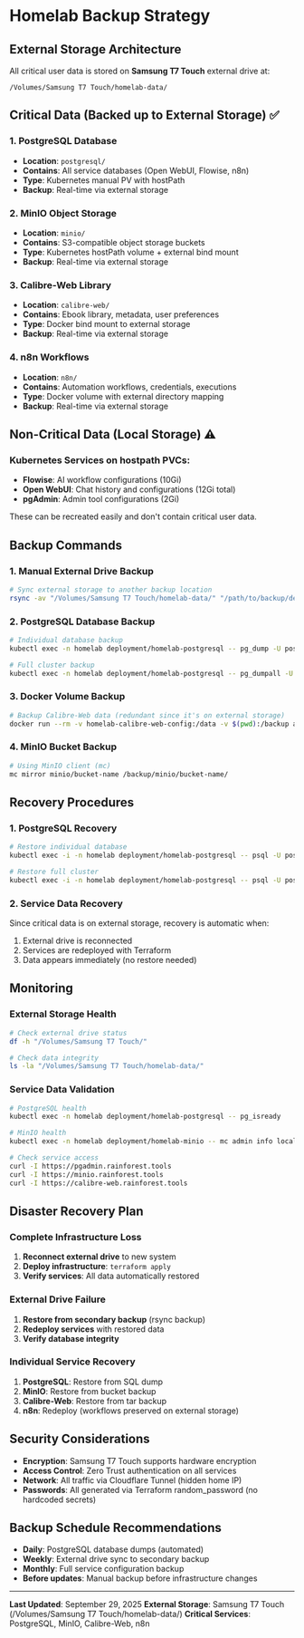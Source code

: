 # Homelab Backup Strategy

## External Storage Architecture

All critical user data is stored on **Samsung T7 Touch** external drive at:
```
/Volumes/Samsung T7 Touch/homelab-data/
```

## Critical Data (Backed up to External Storage) ✅

### 1. PostgreSQL Database
- **Location**: `postgresql/`
- **Contains**: All service databases (Open WebUI, Flowise, n8n)
- **Type**: Kubernetes manual PV with hostPath
- **Backup**: Real-time via external storage

### 2. MinIO Object Storage  
- **Location**: `minio/`
- **Contains**: S3-compatible object storage buckets
- **Type**: Kubernetes hostPath volume + external bind mount
- **Backup**: Real-time via external storage

### 3. Calibre-Web Library
- **Location**: `calibre-web/`
- **Contains**: Ebook library, metadata, user preferences
- **Type**: Docker bind mount to external storage
- **Backup**: Real-time via external storage

### 4. n8n Workflows
- **Location**: `n8n/`
- **Contains**: Automation workflows, credentials, executions
- **Type**: Docker volume with external directory mapping
- **Backup**: Real-time via external storage

## Non-Critical Data (Local Storage) ⚠️

### Kubernetes Services on hostpath PVCs:
- **Flowise**: AI workflow configurations (10Gi)
- **Open WebUI**: Chat history and configurations (12Gi total)
- **pgAdmin**: Admin tool configurations (2Gi)

These can be recreated easily and don't contain critical user data.

## Backup Commands

### 1. Manual External Drive Backup
```bash
# Sync external storage to another backup location
rsync -av "/Volumes/Samsung T7 Touch/homelab-data/" "/path/to/backup/destination/"
```

### 2. PostgreSQL Database Backup
```bash
# Individual database backup
kubectl exec -n homelab deployment/homelab-postgresql -- pg_dump -U postgres open_webui_db > backup-$(date +%Y%m%d).sql

# Full cluster backup  
kubectl exec -n homelab deployment/homelab-postgresql -- pg_dumpall -U postgres > full-backup-$(date +%Y%m%d).sql
```

### 3. Docker Volume Backup
```bash
# Backup Calibre-Web data (redundant since it's on external storage)
docker run --rm -v homelab-calibre-web-config:/data -v $(pwd):/backup alpine tar czf /backup/calibre-backup-$(date +%Y%m%d).tar.gz -C /data .
```

### 4. MinIO Bucket Backup
```bash
# Using MinIO client (mc)
mc mirror minio/bucket-name /backup/minio/bucket-name/
```

## Recovery Procedures

### 1. PostgreSQL Recovery
```bash
# Restore individual database
kubectl exec -i -n homelab deployment/homelab-postgresql -- psql -U postgres -d open_webui_db < backup-20250929.sql

# Restore full cluster
kubectl exec -i -n homelab deployment/homelab-postgresql -- psql -U postgres -d postgres < full-backup-20250929.sql
```

### 2. Service Data Recovery
Since critical data is on external storage, recovery is automatic when:
1. External drive is reconnected
2. Services are redeployed with Terraform
3. Data appears immediately (no restore needed)

## Monitoring

### External Storage Health
```bash
# Check external drive status
df -h "/Volumes/Samsung T7 Touch/"

# Check data integrity
ls -la "/Volumes/Samsung T7 Touch/homelab-data/"
```

### Service Data Validation
```bash
# PostgreSQL health
kubectl exec -n homelab deployment/homelab-postgresql -- pg_isready

# MinIO health  
kubectl exec -n homelab deployment/homelab-minio -- mc admin info local

# Check service access
curl -I https://pgadmin.rainforest.tools
curl -I https://minio.rainforest.tools
curl -I https://calibre-web.rainforest.tools
```

## Disaster Recovery Plan

### Complete Infrastructure Loss
1. **Reconnect external drive** to new system
2. **Deploy infrastructure**: `terraform apply`
3. **Verify services**: All data automatically restored

### External Drive Failure
1. **Restore from secondary backup** (rsync backup)
2. **Redeploy services** with restored data
3. **Verify database integrity**

### Individual Service Recovery
1. **PostgreSQL**: Restore from SQL dump
2. **MinIO**: Restore from bucket backup
3. **Calibre-Web**: Restore from tar backup
4. **n8n**: Redeploy (workflows preserved on external storage)

## Security Considerations

- **Encryption**: Samsung T7 Touch supports hardware encryption
- **Access Control**: Zero Trust authentication on all services
- **Network**: All traffic via Cloudflare Tunnel (hidden home IP)
- **Passwords**: All generated via Terraform random_password (no hardcoded secrets)

## Backup Schedule Recommendations

- **Daily**: PostgreSQL database dumps (automated)
- **Weekly**: External drive sync to secondary backup
- **Monthly**: Full service configuration backup
- **Before updates**: Manual backup before infrastructure changes

---

**Last Updated**: September 29, 2025
**External Storage**: Samsung T7 Touch (/Volumes/Samsung T7 Touch/homelab-data/)
**Critical Services**: PostgreSQL, MinIO, Calibre-Web, n8n